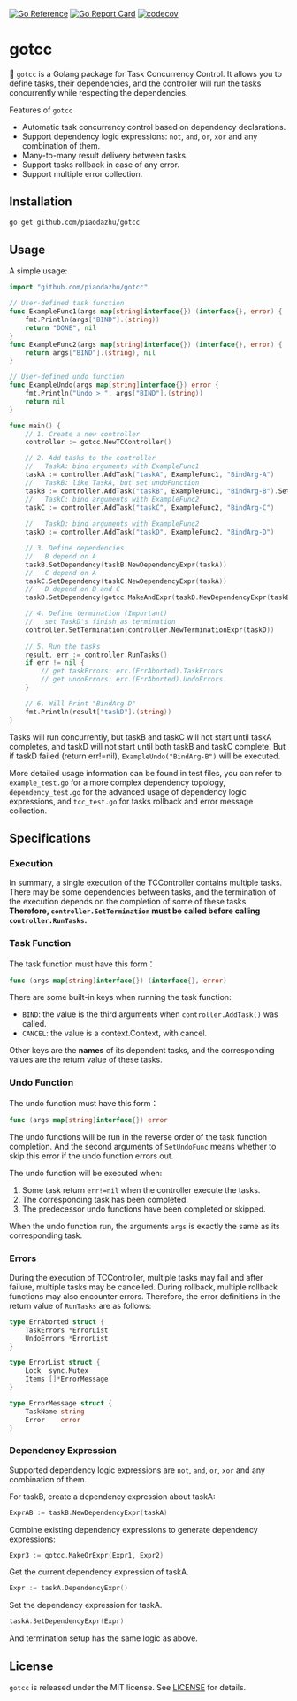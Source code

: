 [![Go Reference](https://pkg.go.dev/badge/github.com/piaodazhu/gotcc.svg)](https://pkg.go.dev/github.com/piaodazhu/gotcc)
[![Go Report Card](https://goreportcard.com/badge/github.com/piaodazhu/gotcc)](https://goreportcard.com/report/github.com/piaodazhu/gotcc)
[![codecov](https://codecov.io/gh/piaodazhu/gotcc/branch/master/graph/badge.svg?token=KMOWEKDPN5)](https://codecov.io/gh/piaodazhu/gotcc)

# gotcc

🤖 `gotcc` is a Golang package for Task Concurrency Control. It allows you to define tasks, their dependencies, and the controller will run the tasks concurrently while respecting the dependencies.

Features of `gotcc`
- Automatic task concurrency control based on dependency declarations.
- Support dependency logic expressions: `not`, `and`, `or`, `xor` and any combination of them.
- Many-to-many result delivery between tasks.
- Support tasks rollback in case of any error.
- Support multiple error collection.

## Installation

```bash
go get github.com/piaodazhu/gotcc
```

## Usage

A simple usage:

```go
import "github.com/piaodazhu/gotcc"

// User-defined task function
func ExampleFunc1(args map[string]interface{}) (interface{}, error) {
	fmt.Println(args["BIND"].(string))
	return "DONE", nil
}
func ExampleFunc2(args map[string]interface{}) (interface{}, error) {
	return args["BIND"].(string), nil
}

// User-defined undo function
func ExampleUndo(args map[string]interface{}) error {
	fmt.Println("Undo > ", args["BIND"].(string))
	return nil
}

func main() {
	// 1. Create a new controller
	controller := gotcc.NewTCController()

	// 2. Add tasks to the controller
	//   TaskA: bind arguments with ExampleFunc1
	taskA := controller.AddTask("taskA", ExampleFunc1, "BindArg-A")
	//   TaskB: like TaskA, but set undoFunction
	taskB := controller.AddTask("taskB", ExampleFunc1, "BindArg-B").SetUndoFunc(ExampleUndo, true)
	//   TaskC: bind arguments with ExampleFunc2
	taskC := controller.AddTask("taskC", ExampleFunc2, "BindArg-C")
	
	//   TaskD: bind arguments with ExampleFunc2
	taskD := controller.AddTask("taskD", ExampleFunc2, "BindArg-D")

	// 3. Define dependencies
	//   B depend on A
	taskB.SetDependency(taskB.NewDependencyExpr(taskA))
	//   C depend on A
	taskC.SetDependency(taskC.NewDependencyExpr(taskA))
	//   D depend on B and C
	taskD.SetDependency(gotcc.MakeAndExpr(taskD.NewDependencyExpr(taskB), taskD.NewDependencyExpr(taskC)))

	// 4. Define termination (Important)
	//   set TaskD's finish as termination
	controller.SetTermination(controller.NewTerminationExpr(taskD))
	
	// 5. Run the tasks
	result, err := controller.RunTasks()
	if err != nil {
		// get taskErrors: err.(ErrAborted).TaskErrors
		// get undoErrors: err.(ErrAborted).UndoErrors
	}

	// 6. Will Print "BindArg-D"
	fmt.Println(result["taskD"].(string))
}
```
Tasks will run concurrently, but taskB and taskC will not start until taskA completes, and taskD will not start until both taskB and taskC complete. But if taskD failed (return err!=nil), `ExampleUndo("BindArg-B")` will be executed.

More detailed usage information can be found in test files, you can refer to `example_test.go` for a more complex dependency topology, `dependency_test.go` for the advanced usage of dependency logic expressions, and `tcc_test.go` for tasks rollback and error message collection.

## Specifications

### Execution
In summary, a single execution of the TCController contains multiple tasks. There may be some dependencies between tasks, and the termination of the execution depends on the completion of some of these tasks. **Therefore, `controller.SetTermination` must be called before calling `controller.RunTasks`.**

### Task Function
The task function must have this form：
```go
func (args map[string]interface{}) (interface{}, error)
```
There are some built-in keys when running the task function:
- `BIND`: the value is the third arguments when `controller.AddTask()` was called.
- `CANCEL`: the value is a context.Context, with cancel.

Other keys are the **names** of its dependent tasks, and the corresponding values are the return value of these tasks.

### Undo Function
The undo function must have this form：
```go
func (args map[string]interface{}) error
```

The undo functions will be run in the reverse order of the task function completion. And the second arguments of `SetUndoFunc` means whether to skip this error if the undo function errors out.

The undo function will be executed when:
1. Some task return `err!=nil` when the controller execute the tasks.
2. The corresponding task has been completed.
3. The predecessor undo functions have been completed or skipped.

When the undo function run, the arguments `args` is exactly the same as its corresponding task.

### Errors

During the execution of TCController, multiple tasks may fail and after failure, multiple tasks may be cancelled. During rollback, multiple rollback functions may also encounter errors. Therefore, the error definitions in the return value of `RunTasks` are as follows:
```go
type ErrAborted struct {
	TaskErrors *ErrorList
	UndoErrors *ErrorList
}

type ErrorList struct {
	Lock  sync.Mutex
	Items []*ErrorMessage
}

type ErrorMessage struct {
	TaskName string
	Error    error
}
```

### Dependency Expression

Supported dependency logic expressions are `not`, `and`, `or`, `xor` and any combination of them.

For taskB, create a dependency expression about taskA:
```go
ExprAB := taskB.NewDependencyExpr(taskA)
```

Combine existing dependency expressions to generate dependency expressions:
```go
Expr3 := gotcc.MakeOrExpr(Expr1, Expr2)
```

Get the current dependency expression of taskA.
```go
Expr := taskA.DependencyExpr()
```

Set the dependency expression for taskA.
```go
taskA.SetDependencyExpr(Expr)
```

And termination setup has the same logic as above.

## License
`gotcc` is released under the MIT license. See [LICENSE](https://github.com/piaodazhu/gotcc/blob/master/LICENSE) for details.

